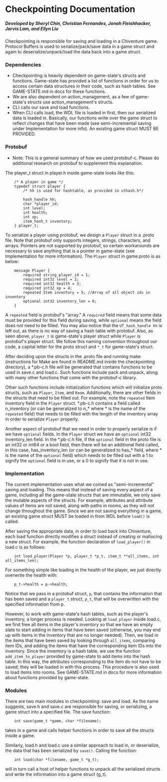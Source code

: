 # Checkpointing Documentation

##### Developed by Sheryl Chin, Christian Fernandes, Jonah Fleishhacker, Jarvis Lam, and Ellyn Liu

Checkpointing is responsible for saving and loading in a Chiventure game. Protocol Buffers is used to serialize/pack/save data in a game struct and again to deserialize/unpack/load the data back into a game struct. 

### Dependencies
* Checkpointing is heavily dependent on game-state's structs and functions. Game-state has provided a list of functions in order for us to access certain data structures in their code, such as hash tables. See GAME-STATE.md in docs for these functions. 
* We are also dependent on action_management, as a few of game-state's structs use action_management's structs.
* CLI calls our save and load functions.
* When CLI calls load, the WDL file is loaded in first, then our serialized data is loaded in. Basically, our functions write over the game struct to reflect changes that have been made (see semi-incremental saving under Implementation for more info). An existing game struct MUST BE PROVIDED.

### Protobuf
* Note: This is a general summary of how we used protobuf-c. Please do additional research on protobuf to supplement this explanation.

The player_t struct in player.h inside game-state looks like this:

```
    /* A player in game */
    typedef struct player {
        /* hh is used for hashtable, as provided in uthash.h*/
        
        hash_handle hh;
        char *player_id;
        int level;
        int health;
        int xp;
        item_hash_t inventory;
    } player_t;
```

To serialize a player using protobuf, we design a `Player` struct in a .proto file. Note that protobuf only supports integers, strings, characters, and arrays. Pointers are not supported by protobuf, so certain workarounds are necessary to save anything that is a pointer in game-state (see Implementation for more information). The `Player` struct in game.proto is as below:

```
    message Player {
        required string player_id = 1;
        required int32 level = 2;  
        required int32 health = 3;
        required int32 xp = 4;
        repeated Item inventory = 5; //Array of all object ids in inventory
        optional int32 inventory_len = 6;
    }
```
    
A `repeated` field is protobuf's "array." A `required` field means that some data must be provided for this field during saving, while `optional` means the field does not need to be filled. You may also notice that the `UT_hash_handle hh` is left out, as there is no way of saving a hash table with protobuf. Also, as seen above, `player_t` is game-state's player struct while `Player` is protobuf's player struct. We follow this naming convention throughout our code, a capital letter for the proto struct and `*_t` for game-state's struct.

After deciding upon the structs in the .proto file and running make (instructions for Make are found in README.md inside the checkpointing directory), a *.pb-c.h file will be generated that contains functions to be used in save.c and load.c. Such functions include pack and unpack, along with many other functions that come with the protobuf-c library.

Other such functions include initialization functions which will initialize proto structs, such as `Player`, `Item`, and `Room`. Additionally, there are other fields in the structs that need to be filled out. For example, note the `repeated` Item inventory field in the `Player` struct. \*.pb-c.h contains a field called n_inventory (or can be generalized to n_* where * is the name of the `repeated` field) that needs to be filled with the length of the inventory array in order to serialize `Player` properly. 

Another aspect of protobuf that we need in order to properly serialize is if we have `optional` fields. In the `Player` struct we have an `optional` int32 inventory_len field. In the \*.pb-c.h file, if the `optional` field in the proto file is an int32 or int64 or a bool field, then there will be an additional field called, in this case, has_inventory_len (or can be generalized to has_* field, where * is the name of the `optional` field) which needs to be filled out with a 1 to signify the `optional` field is in use, or a 0 to signify that it is not in use.

### Implementation
The current implementation uses what we coined as "semi-incremental" saving and loading. This means that instead of saving every aspect of a game, including all the game-state structs that are immutable, we only save the mutable aspects of the structs. For example, attributes and attribute values of items are not saved, along with paths in rooms, as they will not change throughout the game. Since we are not saving everything in a game, an existing game struct MUST be loaded in from WDL before `load()` is called. 

After saving the appropriate data, in order to load back into Chiventure, each load function directly modifies a struct instead of creating or mallocing a new struct. For example, the function  declaration of `load_player()` in load.c is as follows: 
```
    int load_player(Player *p, player_t *p_t, item_t **all_items, int all_items_len);
```
For something simple like loading in the health of the player, we just directly overwrite the health with:
```
    p_t->health = p->health;
````
    
Notice that we pass in a protobuf struct, `p`, that contains the information that has been saved and a `player_t` struct, `p_t`, that will be overwritten with the specified information from p.

However, to work with game-state's hash tables, such as the player's inventory, a longer process is needed. Looking at `load_player` inside load.c, we first free all items in the player's inventory so that we have an empty slate to start adding in items that have been saved (otherwise, you may end up with items in the inventory that are no longer needed). Then, we load in the items that have been saved by looking through `all_items`, comparing item IDs, and adding the items that have the corresponding item IDs into the inventory. Since the inventory is a hash table, we use the function `add_item_to_player` provided by game-state to add items into the hash table. In this way, the attributes corresponding to the item do not have to be saved; they will be loaded in with this process. This procedure is also used to load items into rooms. See GAME-STATE.md in docs for more information about functions provided by game-state.

### Modules
There are two main modules in checkpointing: save and load. As the name suggests, save.h and save.c are responsible for saving, or serializing, a game struct into a specified file. The save function:
```
    int save(game_t *game, char *filename);
```
takes in a game and calls helper functions in order to save all the structs inside a game.

Similarly, load.h and load.c use a similar approach to load in, or deserialize, the data that has been serialized by `save()`. Calling the function:
```
    int load(char *filename, game_t *g_t);
```
will in turn call a host of helper functions to unpack all the serialized structs and write the information into a game struct (g_t).
